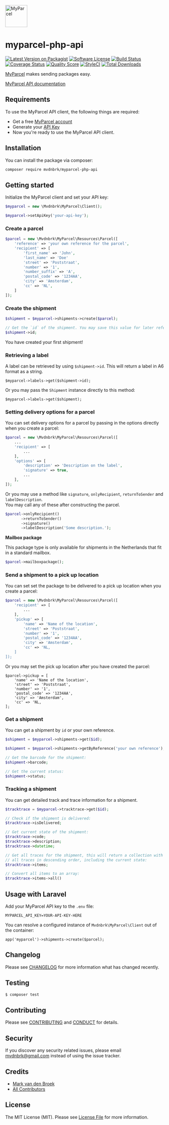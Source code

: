 <a href="https://www.myparcel.nl" target="_blank"><img src="https://assets.myparcel.nl/ui/corporate/logo-myparcel-alt.svg" alt="MyParcel" width="70" height="70"></a>

# myparcel-php-api

[![Latest Version on Packagist][ico-version]][link-packagist]
[![Software License][ico-license]](LICENSE.md)
[![Build Status][ico-travis]][link-travis]
[![Coverage Status][ico-scrutinizer]][link-scrutinizer]
[![Quality Score][ico-code-quality]][link-code-quality]
[![StyleCI][ico-style-ci]][link-style-ci]
[![Total Downloads][ico-downloads]][link-downloads]

[MyParcel](https://www.myparcel.nl/) makes sending packages easy.

[MyParcel API documentation](https://myparcelnl.github.io/api/)

## Requirements

To use the MyParcel API client, the following things are required:

+ Get a free [MyParcel account](https://backoffice.myparcel.nl/registration)
+ Generate your [API Key](https://backoffice.myparcel.nl/settings)
+ Now you're ready to use the MyParcel API client.

## Installation

You can install the package via composer:

``` bash
composer require mvdnbrk/myparcel-php-api
```

## Getting started

Initialize the MyParcel client and set your API key:

``` php
$myparcel = new \Mvdnbrk\MyParcel\Client();

$myparcel->setApiKey('your-api-key');
```

### Create a parcel

``` php
$parcel = new \Mvdnbrk\MyParcel\Resources\Parcel([
    'reference' => 'your own reference for the parcel',
    'recipient' => [
        'first_name' => 'John',
        'last_name' => 'Doe'
        'street' => 'Poststraat',
        'number' => '1',
        'number_suffix' => 'A',
        'postal_code' => '1234AA',
        'city' => 'Amsterdam',
        'cc' => 'NL',
    ]
]);
```

### Create the shipment

``` php
$shipment = $myparcel->shipments->create($parcel);

// Get the `id` of the shipment. You may save this value for later reference.
$shipment->id;
```

You have created your first shipment!

### Retrieving a label

A label can be retrieved by using `$shipment->id`. This will return a label in A6 format as a string.

```
$myparcel->labels->get($shipment->id);
```
Or you may pass the `Shipment` instance directly to this method:
```
$myparcel->labels->get($shipment);
```

### Setting delivery options for a parcel

You can set delivery options for a parcel by passing in the options directly when you create a parcel:

``` php
$parcel = new \Mvdnbrk\MyParcel\Resources\Parcel([
    ...
    'recipient' => [
        ...
    ],
    'options' => [
        'description' => 'Description on the label',
        'signature' => true,   
        ...
    ],
]);
```

Or you may use a method like `signature`, `onlyRecipient`, `returnToSender` and `labelDescription`.  
You may call any of these after constructing the parcel.
``` php
$parcel->onlyRecipient()
       ->returnToSender()
       ->signature()
       ->labelDescription('Some description.');
```

**Mailbox package**

This package type is only available for shipments in the Netherlands that fit in a standard mailbox.

``` php
$parcel->mailboxpackage();
```

### Send a shipment to a pick up location

You can set set the package to be delivered to a pick up location when you create a parcel:

``` php
$parcel = new \Mvdnbrk\MyParcel\Resources\Parcel([
    'recipient' => [
        ...
    ],
    'pickup' => [
        'name' => 'Name of the location',
        'street' => 'Poststraat',
        'number' => '1',
        'postal_code' => '1234AA',
        'city' => 'Amsterdam',
        'cc' => 'NL,
    ]
]);
```

Or you may set the pick up location after you have created the parcel:
```
$parcel->pickup = [
    'name' => 'Name of the location',
    'street' => 'Poststraat',
    'number' => '1',
    'postal_code' => '1234AA',
    'city' => 'Amsterdam',
    'cc' => 'NL,
];
```

### Get a shipment

You can get a shipment by `id` or your own reference.

``` php
$shipment = $myparcel->shipments->get($id);

$shipment = $myparcel->shipments->getByReference('your own reference');

// Get the barcode for the shipment:
$shipment->barcode;

// Get the current status:
$shipment->status;
```

### Tracking a shipment

You can get detailed track and trace information for a shipment.

``` php
$tracktrace = $myparcel->tracktrace->get($id);

// Check if the shipment is delivered:
$tracktrace->isDelivered;

// Get current state of the shipment:
$tracktrace->code;
$tracktrace->description;
$tracktrace->datetime;

// Get all traces for the shipment, this will return a collection with
// all traces in descending order, including the current state:
$tracktrace->items;

// Convert all items to an array:
$tracktrace->items->all()
```

## Usage with Laravel

Add your MyParcel API key to the `.env` file:

```
MYPARCEL_API_KEY=YOUR-API-KEY-HERE
```

You can resolve a configured instance of `Mvdnbrk\MyParcel\Client` out of the container:
```
app('myparcel')->shipments->create($parcel);
```

## Changelog

Please see [CHANGELOG](CHANGELOG.md) for more information what has changed recently.

## Testing

``` bash
$ composer test
```

## Contributing

Please see [CONTRIBUTING](CONTRIBUTING.md) and [CONDUCT](CONDUCT.md) for details.

## Security

If you discover any security related issues, please email mvdnbrk@gmail.com instead of using the issue tracker.

## Credits

- [Mark van den Broek][link-author]
- [All Contributors][link-contributors]

## License

The MIT License (MIT). Please see [License File](LICENSE.md) for more information.

[ico-version]: https://img.shields.io/packagist/v/mvdnbrk/myparcel-php-api.svg?style=flat-square
[ico-license]: https://img.shields.io/badge/license-MIT-brightgreen.svg?style=flat-square
[ico-travis]: https://img.shields.io/travis/mvdnbrk/myparcel-php-api/master.svg?style=flat-square
[ico-scrutinizer]: https://img.shields.io/scrutinizer/coverage/g/mvdnbrk/myparcel-php-api.svg?style=flat-square
[ico-code-quality]: https://img.shields.io/scrutinizer/g/mvdnbrk/myparcel-php-api.svg?style=flat-square
[ico-downloads]: https://img.shields.io/packagist/dt/mvdnbrk/myparcel-php-api.svg?style=flat-square
[ico-style-ci]: https://styleci.io/repos/72292364/shield?branch=master

[link-packagist]: https://packagist.org/packages/mvdnbrk/myparcel-php-api
[link-travis]: https://travis-ci.org/mvdnbrk/myparcel-php-api
[link-scrutinizer]: https://scrutinizer-ci.com/g/mvdnbrk/myparcel-php-api/code-structure
[link-code-quality]: https://scrutinizer-ci.com/g/mvdnbrk/myparcel-php-api
[link-downloads]: https://packagist.org/packages/mvdnbrk/myparcel-php-api
[link-author]: https://github.com/mvdnbrk
[link-contributors]: ../../contributors
[link-style-ci]: https://styleci.io/repos/72292364
